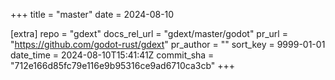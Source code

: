 +++
title = "master"
date = 2024-08-10

[extra]
repo = "gdext"
docs_rel_url = "gdext/master/godot"
pr_url = "https://github.com/godot-rust/gdext"
pr_author = ""
sort_key = 9999-01-01
date_time = 2024-08-10T15:41:41Z
commit_sha = "712e166d85fc79e116e9b95316ce9ad6710ca3cb"
+++


